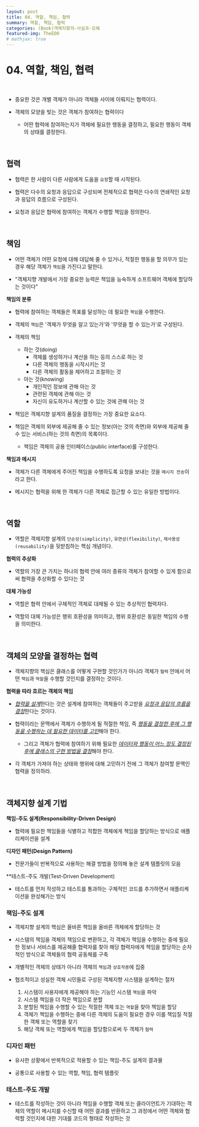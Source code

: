 ```yaml
---
layout: post
title: 04. 역할, 책임, 협력
summary: 역할, 책임, 협력
categories: (Book)객체지향의-사실과-오해
featured-img: TheEOO
# mathjax: true
---
```




# 04. 역할, 책임, 협력

<br>

- 중요한 것은 개별 객체가 아니라 객체들 사이에 이뤄지는 협력이다.

- 객체의 모양을 빚는 것은 객체가 참여하는 협력이다
  - 어떤 협력에 참여하는지가 객체에 필요한 행동을 결정하고, 필요한 행동이 객체의 상태를 결정한다.

<br>

## 협력

- 협력은 한 사람이 다른 사람에게 도움을 `요청`할 때 시작된다.

- 협력은 다수의 요청과 응답으로 구성되며 전체적으로 협력은 다수의 연쇄적인 요청과 응답의 흐름으로 구성된다.

- 요청과 응답은 협력에 참여하는 객체가 수행할 책임을 정의한다.

<br>

## 책임

- 어떤 객체가 어떤 요청에 대해 대답해 줄 수 있거나, 적절한 행동을 할 의무가 있는 경우 해당 객체가 `책임`을 가진다고 말한다.

- "객체지향 개발에서 가장 중요한 능력은 책임을 능숙하게 소프트웨어 객체에 할당하는 것이다"

**책임의 분류**

- 협력에 참여하는 객체들은 목표를 달성하는 데 필요한 `책임`을 수행한다.

- 객체의 `책임`은 '객체가 무엇을 알고 있는가'와 '무엇을 할 수 있는가'로 구성된다.

- 객체의 책임
  - 하는 것(doing)
    - 객체를 생성하거나 계산을 하는 등의 스스로 하는 것
    - 다른 객체의 행동을 시작시키는 것
    - 다른 객체의 활동을 제어하고 조절하는 것
  - 아는 것(knowing)
    - 개인적인 정보에 관해 아는 것
    - 관련된 객체에 관해 아는 것
    - 자신이 유도하거나 계산할 수 있는 것에 관해 아는 것

- 책임은 객체지향 설계의 품질을 결정하는 가장 중요한 요소다.

- 책임은 객체의 외부에 제공해 줄 수 있는 정보(아는 것의 측면)와 외부에 제공해 줄 수 있는 서비스(하는 것의 측면)의 목록이다.
  - 책임은 객체의 공용 인터페이스(public interface)를 구성한다.

**책임과 메시지**

- 객체가 다른 객체에게 주어진 책임을 수행하도록 요청을 보내는 것을 `메시지 전송`이라고 한다.

- 메시지는 협력을 위해 한 객체가 다른 객체로 접근할 수 있는 유일한 방법이다.

<br>

## 역할

- 역할은 객체지향 설계의 `단순성(simplicity)`, `유연성(flexibility)`, `재사용성(reusability)`을 뒷받침하는 핵심 개념이다.

**협력의 추상화**

- 역할의 가장 큰 가치는 하나의 협력 안에 여러 종류의 객체가 참여할 수 있게 함으로써 협력을 추상화할 수 있다는 것

**대체 가능성**

- 역할은 협력 안에서 구체적인 객체로 대체될 수 있는 추상적인 협력자다.

- 역할의 대체 가능성은 행위 호환성을 의미하고, 행위 호환성은 동일한 책임의 수행을 의미한다.

<br>

## 객체의 모양을 결정하는 협력

- 객체지향의 핵심은 클래스를 어떻게 구현할 것인가가 아니라 객체가 `협력` 안에서 어떤 `책임`과 `역할`을 수행할 것인지를 결정하는 것이다.

**협력을 따라 흐르는 객체의 책임**

- <u>*협력을 설계*</u>한다는 것은 설계에 참여하는 객체들이 주고받을 <u>*요청과 응답의 흐름을 결정*</u>한다는 것이다.

- 협력이라는 문맥에서 객체가 수행하게 될 적절한 책임, 즉 <u>*행동을 결정한 후에 그 행동을 수행하는 데 필요한 데이터를 고민*</u>해야 한다.
  - 그리고 객체가 협력에 참여하기 위해 필요한 <u>*데이터와 행동이 어느 정도 결정된 후에 클래스의 구현 방법을 결정*</u>해야 한다.

- 각 객체가 가져야 하는 상태와 행위에 대해 고민하기 전에 그 객체가 참여할 문맥인 협력을 정의하라.

<br>

## 객체지향 설계 기법

**책임-주도 설계(Responsibility-Driven Design)**

- 협력에 필요한 책임들을 식별하고 적합한 객체에게 책임을 할당하는 방식으로 애플리케이션을 설계

**디자인 패턴(Design Pattern)**

- 전문가들이 반복적으로 사용하는 해결 방법을 정의해 놓은 설계 템플릿의 모음

**테스트-주도 개발(Test-Driven Development)

- 테스트를 먼저 작성하고 테스트를 통과하는 구체적인 코드를 추가하면서 애플리케이션을 완성해가는 방식

### 책임-주도 설계

- 객체지향 설계의 핵심은 올바른 책임을 올바른 객체에게 할당하는 것

- 시스템의 책임을 객체의 책임으로 변환하고, 각 객체가 책임을 수행하는 중에 필요한 정보나 서비스를 제공해줄 협력자를 찾아 해당 협력자에게 책임을 할당하는 순차적인 방식으로 객체들의 협력 공동체를 구축

- 개별적인 객체의 상태가 아니라 객체의 `책임`과 `상호작용`에 집중

- 협조적이고 성실한 객체 시민들로 구성된 객체지향 시스템을 설계하는 절차
  1. 시스템이 사용자에게 제공해야 하는 기능인 시스템 `책임`을 파악
  2. 시스템 책임을 더 작은 책임으로 분할
  3. 분할된 책임을 수행할 수 있는 적절한 객체 또는 `역할`을 찾아 책임을 할당
  4. 객체가 책임을 수행하는 중에 다른 객체의 도움이 필요한 경우 이를 책임질 적절한 객체 또는 역할을 찾기
  5. 해당 객체 또는 역할에게 책임을 할당함으로써 두 객체가 `협력`

### 디자인 패턴

- 유사한 상황에서 반복적으로 적용할 수 있는 책임-주도 설계의 결과물

- 공통으로 사용할 수 있는 역할, 책임, 협력 템플릿

### 테스트-주도 개발

- 테스트를 작성하는 것이 아니라 책임을 수행할 객체 또는 클라이언트가 기대하는 객체의 역할이 메시지를 수신할 때 어떤 결과를 반환하고 그 과정에서 어떤 객체와 협력할 것인지에 대한 기대를 코드의 형태로 작성하는 것

<br>
